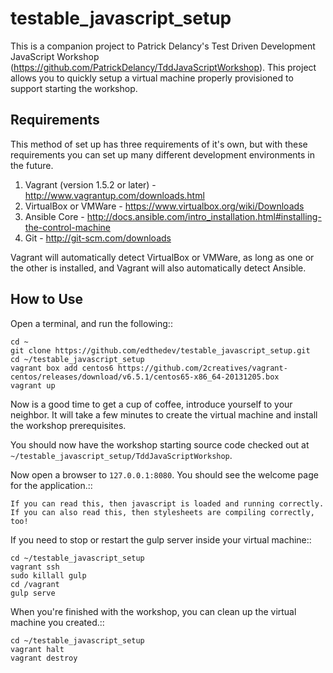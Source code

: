 testable_javascript_setup
=========================

This is a companion project to Patrick Delancy's Test Driven Development JavaScript Workshop (https://github.com/PatrickDelancy/TddJavaScriptWorkshop). This project allows you to quickly setup a virtual machine properly provisioned to support starting the workshop.

Requirements
-------------
This method of set up has three requirements of it's own, but with these requirements you can set up many different development environments in the future.

1. Vagrant (version 1.5.2 or later) - http://www.vagrantup.com/downloads.html
2. VirtualBox or VMWare - https://www.virtualbox.org/wiki/Downloads
3. Ansible Core - http://docs.ansible.com/intro_installation.html#installing-the-control-machine
4. Git - http://git-scm.com/downloads

Vagrant will automatically detect VirtualBox or VMWare, as long as one or the other is installed, and Vagrant will also automatically detect Ansible.

How to Use
-----------

Open a terminal, and run the following::

	cd ~
	git clone https://github.com/edthedev/testable_javascript_setup.git
	cd ~/testable_javascript_setup
	vagrant box add centos6 https://github.com/2creatives/vagrant-centos/releases/download/v6.5.1/centos65-x86_64-20131205.box 
	vagrant up

Now is a good time to get a cup of coffee, introduce yourself to your neighbor. It will take a few minutes to create the virtual machine and install the workshop prerequisites.

You should now have the workshop starting source code checked out at `~/testable_javascript_setup/TddJavaScriptWorkshop`. 

Now open a browser to `127.0.0.1:8080`. You should see the welcome page for the application.::

	If you can read this, then javascript is loaded and running correctly.
	If you can also read this, then stylesheets are compiling correctly, too!

If you need to stop or restart the gulp server inside your virtual machine::

	cd ~/testable_javascript_setup
	vagrant ssh
	sudo killall gulp
	cd /vagrant
	gulp serve

When you're finished with the workshop, you can clean up the virtual machine you created.::

	cd ~/testable_javascript_setup
	vagrant halt
	vagrant destroy


